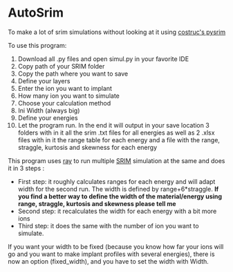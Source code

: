 # AutoSrim
To make a lot of  srim simulations without looking at it using [costruc's pysrim](https://github.com/costrouc/pysrim)

To use this program:
1. Download all .py files and open simul.py in your favorite IDE
2. Copy path of your SRIM folder
3. Copy the path where you want to save
4. Define your layers
5. Enter the ion you want to implant
6. How many ion you want to simulate
7. Choose your calculation method
8. Ini Width (always big)
9. Define your energies
10. Let the program run. In the end it will output in your save location 3 folders with in it all the  srim .txt files for all energies as well as 2 .xlsx files with in it the range table for each energy and a file with the range, straggle, kurtosis and skewness for each energy

This program uses [ray](https://www.ray.io/) to run multiple [SRIM](http://www.srim.org/) simulation at the same and does it in 3 steps :
* First step: it roughly calculates ranges for each energy and will adapt width for the second run. The width is defined by range+6*straggle. **If you find a better way to define the width of the material/energy using range, straggle, kurtosis and skewness please tell me**
* Second step: it recalculates the width for each energy with a bit more ions
* Third step: it does the same with the number of ion you want to simulate.

If you want your width to be fixed (because you know how far your ions will go and you want to make implant profiles with several energies), there is now an option (fixed_width), and you have to  set the width  with Width.
